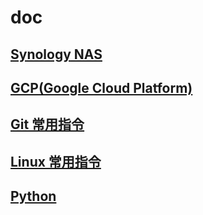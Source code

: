 # doc
## [Synology NAS](./synology_nas/README.md)
## [GCP(Google Cloud Platform)](./gcp/README.md)
## [Git 常用指令](./git/README.md)
## [Linux 常用指令](./linux/README.md)
## [Python](./python/README.md)
